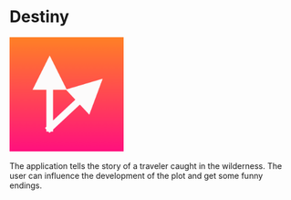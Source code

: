 # Destiny

<img src="https://github.com/DmitriiSafin/Destiny/blob/main/Destiny/Assets.xcassets/AppIcon.appiconset/Icon.png" width="200">

The application tells the story of a traveler caught in the wilderness. The user can influence the development of the plot and get some funny endings.

